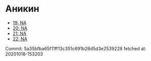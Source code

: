 # Аникин
- [19: NA](19.md)
- [20: NA](20.md)
- [21: NA](21.md)
- [22: NA](22.md)

Commit: 5a35bfba65f11ff13c351c691b28d5d3e2539228
 fetched at: 20201018-153203
